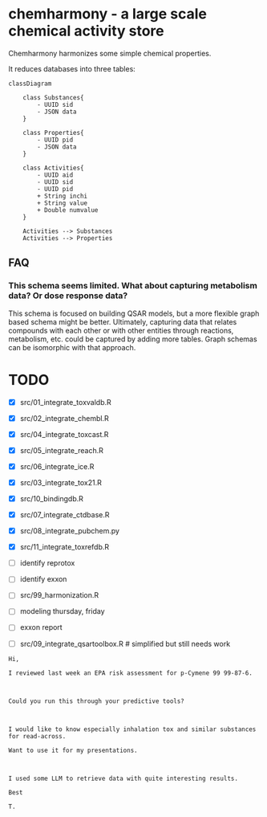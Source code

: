 # chemharmony - a large scale chemical activity store
Chemharmony harmonizes some simple chemical properties.

It reduces databases into three tables:

```mermaid
classDiagram

    class Substances{
        - UUID sid
        - JSON data
    }

    class Properties{
        - UUID pid
        - JSON data
    }

    class Activities{
        - UUID aid 
        - UUID sid
        - UUID pid
        + String inchi
        + String value
        + Double numvalue
    }

    Activities --> Substances
    Activities --> Properties

```

## FAQ
### This schema seems limited. What about capturing metabolism data? Or dose response data? 
This schema is focused on building QSAR models, but a more flexible graph based schema might be better. Ultimately, capturing data that relates compounds with each other or with other entities through reactions, metabolism, etc. could be captured by adding more tables. Graph schemas can be isomorphic with that approach.

# TODO
- [x] src/01_integrate_toxvaldb.R
- [x] src/02_integrate_chembl.R
- [x] src/04_integrate_toxcast.R
- [x] src/05_integrate_reach.R
- [x] src/06_integrate_ice.R
- [x] src/03_integrate_tox21.R 
- [x] src/10_bindingdb.R 
- [x] src/07_integrate_ctdbase.R 
- [x] src/08_integrate_pubchem.py
- [x] src/11_integrate_toxrefdb.R

- [ ] identify reprotox
- [ ] identify exxon
- [ ] src/99_harmonization.R

- [ ] modeling thursday, friday
- [ ] exxon report

- [ ] src/09_integrate_qsartoolbox.R # simplified but still needs work
```
Hi,

I reviewed last week an EPA risk assessment for p-Cymene 99 99-87-6.

 

Could you run this through your predictive tools?

 

I would like to know especially inhalation tox and similar substances for read-across.

Want to use it for my presentations.

 

I used some LLM to retrieve data with quite interesting results.

Best

T.
```